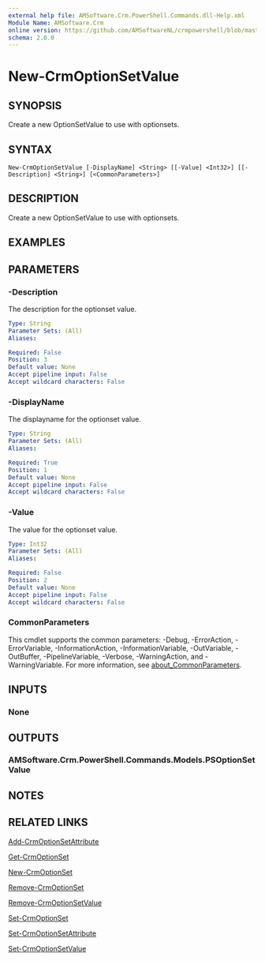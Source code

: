 ```yaml
---
external help file: AMSoftware.Crm.PowerShell.Commands.dll-Help.xml
Module Name: AMSoftware.Crm
online version: https://github.com/AMSoftwareNL/crmpowershell/blob/master/docs/New-CrmOptionSetValue.md
schema: 2.0.0
---
```


# New-CrmOptionSetValue

## SYNOPSIS
Create a new OptionSetValue to use with optionsets.

## SYNTAX

```
New-CrmOptionSetValue [-DisplayName] <String> [[-Value] <Int32>] [[-Description] <String>] [<CommonParameters>]
```

## DESCRIPTION
Create a new OptionSetValue to use with optionsets.

## EXAMPLES

## PARAMETERS

### -Description
The description for the optionset value.

```yaml
Type: String
Parameter Sets: (All)
Aliases:

Required: False
Position: 3
Default value: None
Accept pipeline input: False
Accept wildcard characters: False
```

### -DisplayName
The displayname for the optionset value.

```yaml
Type: String
Parameter Sets: (All)
Aliases:

Required: True
Position: 1
Default value: None
Accept pipeline input: False
Accept wildcard characters: False
```

### -Value
The value for the optionset value.

```yaml
Type: Int32
Parameter Sets: (All)
Aliases:

Required: False
Position: 2
Default value: None
Accept pipeline input: False
Accept wildcard characters: False
```

### CommonParameters
This cmdlet supports the common parameters: -Debug, -ErrorAction, -ErrorVariable, -InformationAction, -InformationVariable, -OutVariable, -OutBuffer, -PipelineVariable, -Verbose, -WarningAction, and -WarningVariable. For more information, see [about_CommonParameters](http://go.microsoft.com/fwlink/?LinkID=113216).

## INPUTS

### None

## OUTPUTS

### AMSoftware.Crm.PowerShell.Commands.Models.PSOptionSetValue

## NOTES

## RELATED LINKS

[Add-CrmOptionSetAttribute](Add-CrmOptionSetAttribute.md)

[Get-CrmOptionSet](Get-CrmOptionSet.md)

[New-CrmOptionSet](New-CrmOptionSet.md)

[Remove-CrmOptionSet](Remove-CrmOptionSet.md)

[Remove-CrmOptionSetValue](Remove-CrmOptionSetValue.md)

[Set-CrmOptionSet](Set-CrmOptionSet.md)

[Set-CrmOptionSetAttribute](Set-CrmOptionSetAttribute.md)

[Set-CrmOptionSetValue](Set-CrmOptionSetValue.md)
